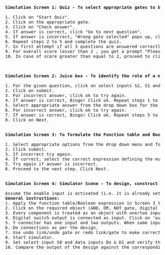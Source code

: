 <pre>
<b>Simulation Screen 1: Quiz - To select appropriate gates to build a multiplexer circuit.</b><br>
1. Click on "Start Quiz".
2. Click on the appropriate gate.
3. Click on "Check answer".
4. If answer is correct, click "Go to next question".
5. If answer is incorrect, "Wrong gate selected" pops up, click ok to try again and proceed.
6. Repeat steps 2 to 5 and complete the quiz.
7. In first attempt if all 3 questions are answered correctly, you get an overall score of 5 points. For any incorrect answers the points are deducted.
9. For overall score lesser than 2 , you get a prompt "Please try the theory again". Click ok. Click on Theory tab and revise the concepts and repeat steps 1 to 8.
10. In case of score greater than equal to 2, proceed to click on "Next stage". 

<br>
<b>Simulation Screen 2: Juice box - To identify the role of a multiplexer circuit.</b><br>
1. For the given question, click on select inputs S2, S1 and S0 appropriately.
2. Click on submit.
3. For incorrect answer, click ok to try again.
4. If answer is correct, Bingo! Click ok. Repeat steps 1 to 4 for next question.
5. Select appropriate answer from the drop down box for the next 2 questions.
6. For incorrect answer, click ok to try again.
7. If answer is correct, Bingo! Click ok. Repeat steps 5 to 7 for next question.
8. Click on Next.
<br>
<b>Simulation Screen 3: To formulate the Function table and Boolean Expression for 2:1 multiplexer</b><br>
1. Select appropriate options from the drop down menu and formulate the function table.
2. Click submit.
3. If incorrect try again.
4. If correct, select the correct expression defining the multiplexer. 
5. Try again if answer is incorrect.
6. Proceed to the next step. Click Next.
<br>
<b>Simulation Screen 4: Simulator Scene - To design, construct and verify the operation of a 2:1 multiplexer using basic logic gates. </b><br>
Assume the enable input is activated (i.e. it is already set to zero)
<b>General instructions:</b>
1. Apply the function table/Boolean expression in Screen 3 to design a 2:1 mux.
2. Click on the required object (AND, OR, NOT gate, digital switch, LED, connection wires) and click on canvas to place the component on canvas one by one.
3. Every component is treated as an object with one/two inputs and one output.
4. Digital switch output is connected as input. Click on ‘output 1 to input 1’ wire to connect the output to the first input of next gate, whereas ‘output 1 to input 2’ wire to connect the output to second input of gate.
5. Y connector has one input and two outputs. When same input is to be connected at two places, use a y connector accordingly.
6. Do connections as per the design.
7. Use undo link/undo gate or redo link/gate to make corrections if any.
8. Start simulator.
9. Set select input S0 and data inputs Do & D1 and verify the corresponding outputs.
10. Compare the output of the design against the corresponding output in the function table of 2:1 mux given on right hand side and validate your design.
</pre>